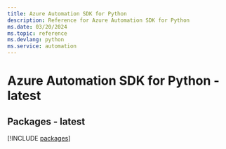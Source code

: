 ```yaml
---
title: Azure Automation SDK for Python
description: Reference for Azure Automation SDK for Python
ms.date: 03/20/2024
ms.topic: reference
ms.devlang: python
ms.service: automation
---
```

# Azure Automation SDK for Python - latest
## Packages - latest
[!INCLUDE [packages](automation-index.md)]
